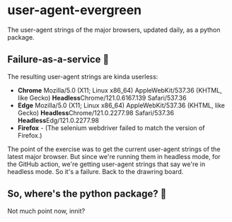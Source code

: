 # user-agent-evergreen
The user-agent strings of the major browsers, updated daily, as a python package.

## Failure-as-a-service 🎉

The resulting user-agent strings are kinda userless:
* **Chrome** Mozilla/5.0 (X11; Linux x86_64) AppleWebKit/537.36 (KHTML, like Gecko) **Headless**Chrome/121.0.6167.139 Safari/537.36
* **Edge** Mozilla/5.0 (X11; Linux x86_64) AppleWebKit/537.36 (KHTML, like Gecko) **Headless**Chrome/121.0.2277.98 Safari/537.36 **Headless**Edg/121.0.2277.98
* **Firefox** - (The selenium webdriver failed to match the version of Firefox.)

The point of the exercise was to get the current user-agent strings of the latest major browser. But since we're running them in headless mode, for the GitHub action, we're getting user-agent strings that say we're in headless mode. So it's a failure. Back to the drawring board.

## So, where's the python package? 🧐

Not much point now, innit?
